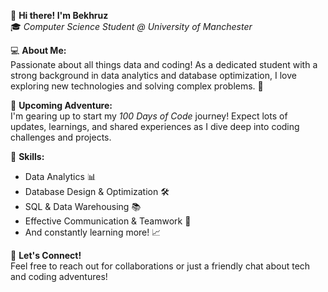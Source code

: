 👋 **Hi there! I'm Bekhruz**  
🎓 _Computer Science Student @ University of Manchester_  

💻 **About Me:**  
Passionate about all things data and coding! As a dedicated student with a strong background in data analytics and database optimization, I love exploring new technologies and solving complex problems. 🌟  

🚀 **Upcoming Adventure:**  
I'm gearing up to start my *100 Days of Code* journey! Expect lots of updates, learnings, and shared experiences as I dive deep into coding challenges and projects.  

🔧 **Skills:**  
- Data Analytics 📊  
- Database Design & Optimization 🛠️  
- SQL & Data Warehousing 📚  
- Effective Communication & Teamwork 🤝  
- And constantly learning more! 📈  

🔗 **Let's Connect!**  
Feel free to reach out for collaborations or just a friendly chat about tech and coding adventures!  
